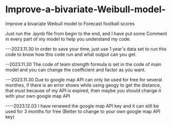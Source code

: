 # Improve-a-bivariate-Weibull-model-
Improve a bivariate Weibull model to Forecast football scores

Just run the .ipynb file from begin to the end, and I have put some Comment in every part of my model to help you understand my code.


---2023.11.30 
In order to save your time, just use 1 year's data set to run this code to know how this code run and what output can you get.

--2023.11.30
The code of team strength formula is set in the code of main model and you can change the coefficient and factor as you want.

---2023.11.30
Due to google map API can only be used for free for several monthes, if there is an error shows while using geogy to get the distance, that must because of my API is expired, then maybe you should change it with your own google map API

----2023.12.03
I have renewed the google map API key and it can still be used for 3 months for free (Better to change to your own google map API key)
